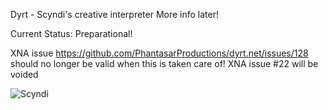 Dyrt - Scyndi's creative interpreter
More info later!

Current Status: Preparational!



XNA issue https://github.com/PhantasarProductions/dyrt.net/issues/128 should no longer be valid when this is taken care of!
XNA issue #22 will be voided

![Scyndi](https://camo.githubusercontent.com/72145fde26eac9da15b0544a2a56d58796d28643dd0cb9f28cb20703969182c0/68747470733a2f2f692e696d6775722e636f6d2f3861516d747a432e706e67)
